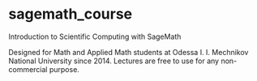 # sagemath_course
Introduction to Scientific Computing with SageMath

Designed for Math and Applied Math students at Odessa I. I. Mechnikov National University since 2014.
Lectures are free to use for any non-commercial purpose.
